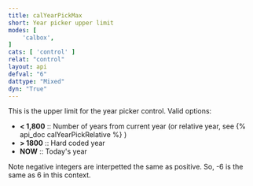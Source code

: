 ```yaml
---
title: calYearPickMax
short: Year picker upper limit
modes: [
	'calbox',
]
cats: [ 'control' ]
relat: "control"
layout: api
defval: "6"
dattype: "Mixed"
dyn: "True"
---
```



This is the upper limit for the year picker control. Valid options:

 - **< 1,800** :: Number of years from current year (or relative year, see {% api_doc calYearPickRelative %} )
 - **> 1800** :: Hard coded year
 - **NOW** :: Today's year
 
Note negative integers are interpetted the same as positive. So, -6 is the same as 6 in this context.

